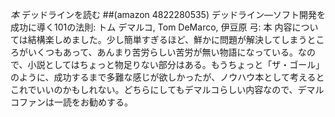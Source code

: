 *本* デッドラインを読む
##(amazon 4822280535)  デッドライン―ソフト開発を成功に導く101の法則: トム デマルコ, Tom DeMarco, 伊豆原 弓: 本
内容については結構楽しめました。少し簡単すぎるほど、鮮かに問題が解決してしまうところがいくつもあって、あんまり苦労らしい苦労が無い物語になっている。なので、小説としてはちょっと物足りない部分はある。もうちょっと「ザ・ゴール」のように、成功するまで多難な感じが欲しかったが、ノウハウ本として考えるとこれでいいのかもしれない。どちらにしてもデマルコらしい内容なので、デマルコファンは一読をお勧めする。
